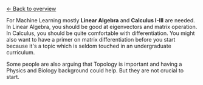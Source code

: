 [← Back to overview](README.md)

For Machine Learning mostly **Linear Algebra** and **Calculus I-III** are needed. In Linear Algebra, you should be good at eigenvectors and matrix operation. In Calculus, you should be quite comfortable with differentiation. You might also want to have a primer on matrix differentiation before you start because it's a topic which is seldom touched in an undergraduate curriculum.

Some people are also arguing that Topology is important and having a Physics and Biology background could help. But they are not crucial to start.
